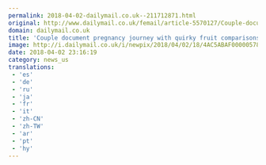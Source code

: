 ```yaml
---
permalink: 2018-04-02-dailymail.co.uk--211712871.html
original: http://www.dailymail.co.uk/femail/article-5570127/Couple-document-pregnancy-journey-quirky-fruit-comparisons-achieve-incredible-results.html?ITO=1490&ns_mchannel=rss&ns_campaign=1490
domain: dailymail.co.uk
title: 'Couple document pregnancy journey with quirky fruit comparisons'
image: http://i.dailymail.co.uk/i/newpix/2018/04/02/18/4AC5ABAF00000578-0-image-a-59_1522691706483.jpg
date: 2018-04-02 23:16:19
category: news_us
translations: 
 - 'es'
 - 'de'
 - 'ru'
 - 'ja'
 - 'fr'
 - 'it'
 - 'zh-CN'
 - 'zh-TW'
 - 'ar'
 - 'pt'
 - 'hy'
---
```


